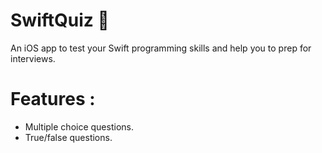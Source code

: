 # SwiftQuiz 

An iOS app to test your Swift programming skills and help you to prep for interviews.


# Features :

* Multiple choice questions.
* True/false questions.


